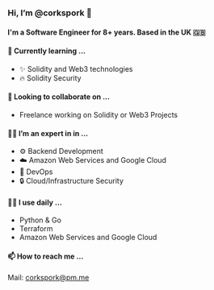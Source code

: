###  Hi, I’m @corkspork 👋

#### I'm a Software Engineer for 8+ years. Based in the UK 🇬🇧

#### 🌱 Currently learning ...

- ✨ Solidity and Web3 technologies
- 🔥 Solidity Security

#### 💞️ Looking to collaborate on ...

- Freelance working on Solidity or Web3 Projects

#### 🧑‍🏫 I’m an expert in in ...

- ⚙️ Backend Development
- ☁️ Amazon Web Services and Google Cloud
- 🚀 DevOps
- 🔒 Cloud/Infrastructure Security

#### 🧑‍💼 I use daily ...

- Python & Go
- Terraform
- Amazon Web Services and Google Cloud

#### 📫 How to reach me ...

Mail: corkspork@pm.me
